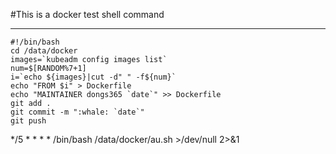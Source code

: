 #This is a docker test shell command
*** 
```
#!/bin/bash
cd /data/docker
images=`kubeadm config images list`
num=$[RANDOM%7+1]
i=`echo ${images}|cut -d" " -f${num}`
echo "FROM $i" > Dockerfile
echo "MAINTAINER dongs365 `date`" >> Dockerfile
git add .
git commit -m ":whale: `date`"
git push
```
*/5 * * * * /bin/bash /data/docker/au.sh >/dev/null 2>&1
